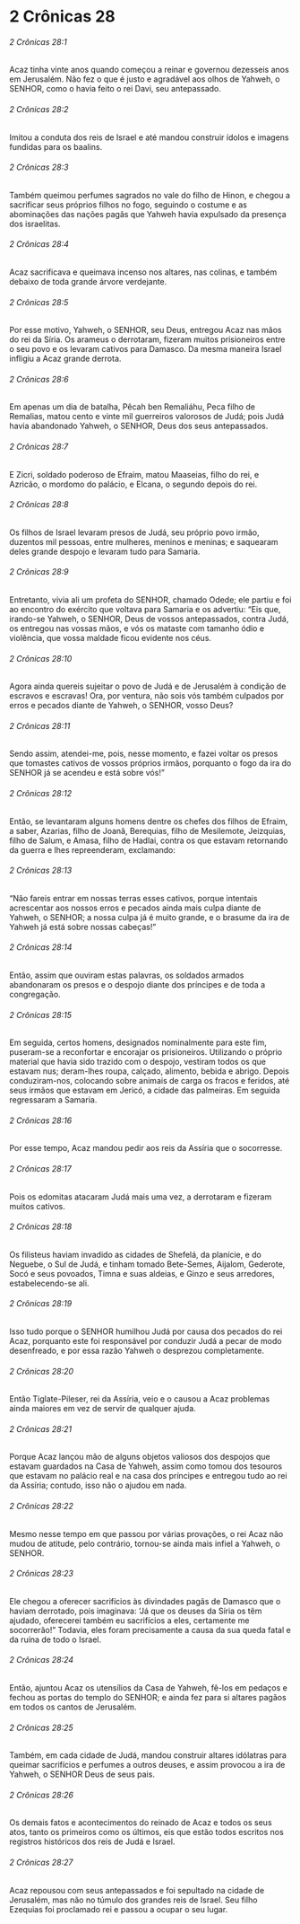 # 2 Crônicas 28

###### 2 Crônicas 28:1

Acaz tinha vinte anos quando começou a reinar e governou dezesseis anos em Jerusalém. Não fez o que é justo e agradável aos olhos de Yahweh, o SENHOR, como o havia feito o rei Davi, seu antepassado.

###### 2 Crônicas 28:2

Imitou a conduta dos reis de Israel e até mandou construir ídolos e imagens fundidas para os baalins.

###### 2 Crônicas 28:3

Também queimou perfumes sagrados no vale do filho de Hinon, e chegou a sacrificar seus próprios filhos no fogo, seguindo o costume e as abominações das nações pagãs que Yahweh havia expulsado da presença dos israelitas.

###### 2 Crônicas 28:4

Acaz sacrificava e queimava incenso nos altares, nas colinas, e também debaixo de toda grande árvore verdejante.

###### 2 Crônicas 28:5

Por esse motivo, Yahweh, o SENHOR, seu Deus, entregou Acaz nas mãos do rei da Síria. Os arameus o derrotaram, fizeram muitos prisioneiros entre o seu povo e os levaram cativos para Damasco. Da mesma maneira Israel infligiu a Acaz grande derrota.

###### 2 Crônicas 28:6

Em apenas um dia de batalha, Pêcah ben Remaliáhu, Peca filho de Remalias, matou cento e vinte mil guerreiros valorosos de Judá; pois Judá havia abandonado Yahweh, o SENHOR, Deus dos seus antepassados.

###### 2 Crônicas 28:7

E Zicri, soldado poderoso de Efraim, matou Maaseias, filho do rei, e Azricão, o mordomo do palácio, e Elcana, o segundo depois do rei.

###### 2 Crônicas 28:8

Os filhos de Israel levaram presos de Judá, seu próprio povo irmão, duzentos mil pessoas, entre mulheres, meninos e meninas; e saquearam deles grande despojo e levaram tudo para Samaria.

###### 2 Crônicas 28:9

Entretanto, vivia ali um profeta do SENHOR, chamado Odede; ele partiu e foi ao encontro do exército que voltava para Samaria e os advertiu: “Eis que, irando-se Yahweh, o SENHOR, Deus de vossos antepassados, contra Judá, os entregou nas vossas mãos, e vós os mataste com tamanho ódio e violência, que vossa maldade ficou evidente nos céus.

###### 2 Crônicas 28:10

Agora ainda quereis sujeitar o povo de Judá e de Jerusalém à condição de escravos e escravas! Ora, por ventura, não sois vós também culpados por erros e pecados diante de Yahweh, o SENHOR, vosso Deus?

###### 2 Crônicas 28:11

Sendo assim, atendei-me, pois, nesse momento, e fazei voltar os presos que tomastes cativos de vossos próprios irmãos, porquanto o fogo da ira do SENHOR já se acendeu e está sobre vós!”

###### 2 Crônicas 28:12

Então, se levantaram alguns homens dentre os chefes dos filhos de Efraim, a saber, Azarias, filho de Joanã, Berequias, filho de Mesilemote, Jeizquias, filho de Salum, e Amasa, filho de Hadlai, contra os que estavam retornando da guerra e lhes repreenderam, exclamando:

###### 2 Crônicas 28:13

“Não fareis entrar em nossas terras esses cativos, porque intentais acrescentar aos nossos erros e pecados ainda mais culpa diante de Yahweh, o SENHOR; a nossa culpa já é muito grande, e o brasume da ira de Yahweh já está sobre nossas cabeças!”

###### 2 Crônicas 28:14

Então, assim que ouviram estas palavras, os soldados armados abandonaram os presos e o despojo diante dos príncipes e de toda a congregação.

###### 2 Crônicas 28:15

Em seguida, certos homens, designados nominalmente para este fim, puseram-se a reconfortar e encorajar os prisioneiros. Utilizando o próprio material que havia sido trazido com o despojo, vestiram todos os que estavam nus; deram-lhes roupa, calçado, alimento, bebida e abrigo. Depois conduziram-nos, colocando sobre animais de carga os fracos e feridos, até seus irmãos que estavam em Jericó, a cidade das palmeiras. Em seguida regressaram a Samaria.

###### 2 Crônicas 28:16

Por esse tempo, Acaz mandou pedir aos reis da Assíria que o socorresse.

###### 2 Crônicas 28:17

Pois os edomitas atacaram Judá mais uma vez, a derrotaram e fizeram muitos cativos.

###### 2 Crônicas 28:18

Os filisteus haviam invadido as cidades de Shefelá, da planície, e do Neguebe, o Sul de Judá, e tinham tomado Bete-Semes, Aijalom, Gederote, Socó e seus povoados, Timna e suas aldeias, e Ginzo e seus arredores, estabelecendo-se ali.

###### 2 Crônicas 28:19

Isso tudo porque o SENHOR humilhou Judá por causa dos pecados do rei Acaz, porquanto este foi responsável por conduzir Judá a pecar de modo desenfreado, e por essa razão Yahweh o desprezou completamente.

###### 2 Crônicas 28:20

Então Tiglate-Pileser, rei da Assíria, veio e o causou a Acaz problemas ainda maiores em vez de servir de qualquer ajuda.

###### 2 Crônicas 28:21

Porque Acaz lançou mão de alguns objetos valiosos dos despojos que estavam guardados na Casa de Yahweh, assim como tomou dos tesouros que estavam no palácio real e na casa dos príncipes e entregou tudo ao rei da Assíria; contudo, isso não o ajudou em nada.

###### 2 Crônicas 28:22

Mesmo nesse tempo em que passou por várias provações, o rei Acaz não mudou de atitude, pelo contrário, tornou-se ainda mais infiel a Yahweh, o SENHOR.

###### 2 Crônicas 28:23

Ele chegou a oferecer sacrifícios às divindades pagãs de Damasco que o haviam derrotado, pois imaginava: ‘Já que os deuses da Síria os têm ajudado, oferecerei também eu sacrifícios a eles, certamente me socorrerão!” Todavia, eles foram precisamente a causa da sua queda fatal e da ruína de todo o Israel.

###### 2 Crônicas 28:24

Então, ajuntou Acaz os utensílios da Casa de Yahweh, fê-los em pedaços e fechou as portas do templo do SENHOR; e ainda fez para si altares pagãos em todos os cantos de Jerusalém.

###### 2 Crônicas 28:25

Também, em cada cidade de Judá, mandou construir altares idólatras para queimar sacrifícios e perfumes a outros deuses, e assim provocou a ira de Yahweh, o SENHOR Deus de seus pais.

###### 2 Crônicas 28:26

Os demais fatos e acontecimentos do reinado de Acaz e todos os seus atos, tanto os primeiros como os últimos, eis que estão todos escritos nos registros históricos dos reis de Judá e Israel.

###### 2 Crônicas 28:27

Acaz repousou com seus antepassados e foi sepultado na cidade de Jerusalém, mas não no túmulo dos grandes reis de Israel. Seu filho Ezequias foi proclamado rei e passou a ocupar o seu lugar.

